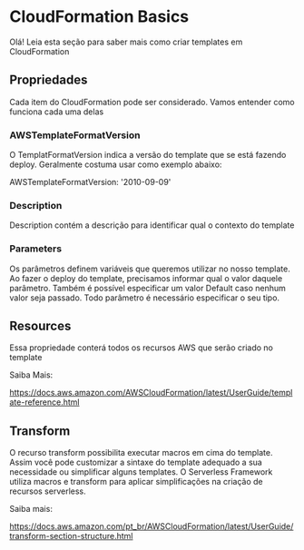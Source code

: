 # CloudFormation Basics

Olá! Leia esta seção para saber mais como criar templates em CloudFormation

## Propriedades

Cada item do CloudFormation pode ser considerado. Vamos entender como funciona cada uma delas

### AWSTemplateFormatVersion

O TemplatFormatVersion indica a versão do template que se está fazendo deploy. Geralmente costuma usar como exemplo abaixo:

AWSTemplateFormatVersion: '2010-09-09'

### Description

Description contém a descrição para identificar qual o contexto do template

### Parameters

Os parâmetros definem variáveis que queremos utilizar no nosso template. Ao fazer o deploy do template, precisamos informar qual o valor daquele parâmetro. Também é possível especificar um valor Default caso nenhum valor seja passado. Todo parâmetro é necessário especificar o seu tipo.

## Resources

Essa propriedade conterá todos os recursos AWS que serão criado no template

Saiba Mais:

https://docs.aws.amazon.com/AWSCloudFormation/latest/UserGuide/template-reference.html

## Transform

O recurso transform possibilita executar macros em cima do template. Assim você pode customizar a sintaxe do template adequado a sua necessidade ou simplificar alguns templates. O Serverless Framework utiliza macros e transform para aplicar simplificações na criação de recursos serverless.

Saiba mais:

https://docs.aws.amazon.com/pt_br/AWSCloudFormation/latest/UserGuide/transform-section-structure.html